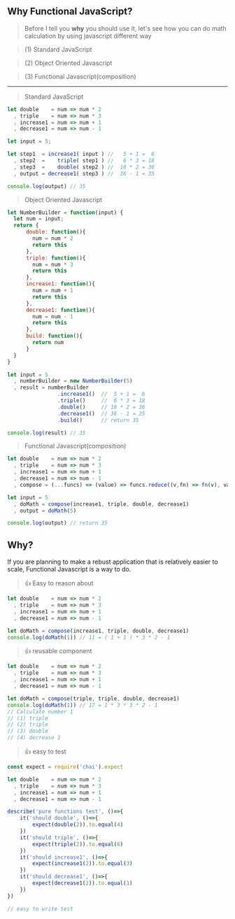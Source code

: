 ## **Why Functional JavaScript?**

> Before I tell you **why** you should use it, let's see how you can do math calculation by using javascript different way


> (1) Standard JavaScript


> (2) Object Oriented Javascript


> (3) Functional Javascript(composition)

------------------------------------



> Standard JavaScript

```javascript 
let double    = num => num * 2
  , triple    = num => num * 3
  , increase1 = num => num + 1
  , decrease1 = num => num - 1

let input = 5; 

let step1  = increase1( input ) //   5 + 1 =  6
  , step2  =    triple( step1 ) //   6 * 3 = 18
  , step3  =    double( step2 ) //  18 * 2 = 36
  , output = decrease1( step3 ) //  36 - 1 = 35

console.log(output) // 35
```


> Object Oriented Javascript


```javascript 
let NumberBuilder = function(input) {
  let num = input;
  return {
      double: function(){
        num = num * 2
        return this
      },
      triple: function(){
        num = num * 3
        return this
      },
      increase1: function(){
      	num = num + 1
      	return this
      },
      decrease1: function(){
      	num = num - 1
      	return this
      },
      build: function(){
      	return num
      }
  }
}

let input = 5
  , numberBuilder = new NumberBuilder(5)
  , result = numberBuilder
				.increase1()  //  5 + 1 =  6
				.triple()     //  6 * 3 = 18
				.double()     // 18 * 2 = 36
				.decrease1()  // 36 - 1 = 35
				.build()      // return 35

console.log(result) // 35
```



> Functional Javascript(composition)


```javascript
let double 	  = num => num * 2
  , triple    = num => num * 3
  , increase1 = num => num + 1
  , decrease1 = num => num - 1
  , compose = (...funcs) => (value) => funcs.reduce((v,fn) => fn(v), value)

let input = 5
  , doMath = compose(increase1, triple, double, decrease1)
  , output = doMath(5)

console.log(output) // return 35
```


## Why?

If you are planning to make a rebust application that is relatively easier to scale, Functional Javascript is a way to do.

> :thumbsup: Easy to reason about


```javascript
let double 	  = num => num * 2
  , triple    = num => num * 3
  , increase1 = num => num + 1
  , decrease1 = num => num - 1

let doMath = compose(increase1, triple, double, decrease1)
console.log(doMath(1)) // 11 = ( 1 + 1 ) * 3 * 2 - 1
```

> :thumbsup: reusable component

```javascript
let double 	  = num => num * 2
  , triple    = num => num * 3
  , increase1 = num => num + 1
  , decrease1 = num => num - 1

let doMath = compose(triple, triple, double, decrease1)
console.log(doMath(1)) // 17 = 1 * 3 * 3 * 2 - 1
// Calculate number 1 
// (1) triple
// (2) triple
// (3) double
// (4) decrease 1
```

> :thumbsup: easy to test

```javascript
const expect = require('chai').expect

let double 	  = num => num * 2
  , triple    = num => num * 3
  , increase1 = num => num + 1
  , decrease1 = num => num - 1

describe('pure functions test', ()=>{
	it('should double', ()=>{
		expect(double(2)).to.equal(4)
	})
	it('should triple', ()=>{
		expect(triple(2)).to.equal(6)
	})
	it('should increase1', ()=>{
		expect(increase1(2)).to.equal(3)
	})
	it('should decrease1', ()=>{
		expect(decrease1(2)).to.equal(1)
	})
})

// easy to write test
```
